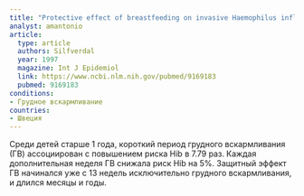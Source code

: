 ```yaml
---
title: "Protective effect of breastfeeding on invasive Haemophilus influenzae infection: a case-control study in Swedish preschool children"
analyst: amantonio
article:
  type: article
  authors: Silfverdal
  year: 1997
  magazine: Int J Epidemiol
  link: https://www.ncbi.nlm.nih.gov/pubmed/9169183
  pubmed: 9169183
conditions:
- Грудное вскармливание
countries:
- Швеция
---
```


Среди детей старше 1 года, короткий период грудного вскармливания (ГВ) ассоциирован с повышением риска Hib в 7.79 раз. Каждая дополнительная неделя ГВ снижала риск Hib на 5%. Защитный эффект ГВ начинался уже с 13 недель исключительно грудного вскармливания, и длился месяцы и годы.
